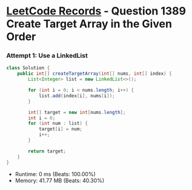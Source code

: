 # [LeetCode Records](../../README.md) - Question 1389 Create Target Array in the Given Order

### Attempt 1: Use a LinkedList
```java
class Solution {
    public int[] createTargetArray(int[] nums, int[] index) {
        List<Integer> list = new LinkedList<>();

        for (int i = 0; i < nums.length; i++) {
            list.add(index[i], nums[i]);
        }

        int[] target = new int[nums.length];
        int i = 0;
        for (int num : list) {
            target[i] = num;
            i++;
        }

        return target;
    }
}
```
- Runtime: 0 ms (Beats: 100.00%)
- Memory: 41.77 MB (Beats: 40.30%)

<br>

